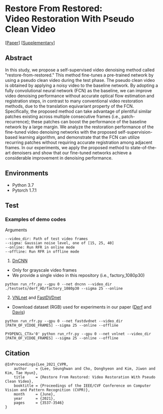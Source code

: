
# Restore From Restored:<br>Video Restoration With Pseudo Clean Video
[[Paper](https://openaccess.thecvf.com/content/CVPR2021/html/Lee_Restore_From_Restored_Video_Restoration_With_Pseudo_Clean_Video_CVPR_2021_paper.html)]
[[Supplementary](https://drive.google.com/file/d/1kzXqnRBVtzfQuKlvpL1CkL0pLxAlQSYM/view?usp=sharing)]


## Abstract
In this study, we propose a self-supervised video denoising method called "restore-from-restored." This method fine-tunes a pre-trained network by using a pseudo clean video during the test phase. The pseudo clean video is obtained by applying a noisy video to the baseline network. By adopting a fully convolutional neural network (FCN) as the baseline, we can improve video denoising performance without accurate optical flow estimation and registration steps, in contrast to many conventional video restoration methods, due to the translation equivariant property of the FCN. Specifically, the proposed method can take advantage of plentiful similar patches existing across multiple consecutive frames (i.e., patch-recurrence); these patches can boost the performance of the baseline network by a large margin. We analyze the restoration performance of the fine-tuned video denoising networks with the proposed self-supervision-based learning algorithm, and demonstrate that the FCN can utilize recurring patches without requiring accurate registration among adjacent frames. In our experiments, we apply the proposed method to state-of-the-art denoisers and show that our fine-tuned networks achieve a considerable improvement in denoising performance.


## Environments
- Python 3.7
- Pytorch 1.7.1



## Test


### Examples of demo codes

Arguments
```
--video_dir: Path of test video frames
--sigma: Gaussian noise level, one of [15, 25, 40]
--online: Run RFR in online mode
--offline: Run RFR in offline mode
```

1. [DnCNN](https://github.com/SaoYan/DnCNN-PyTorch)
- Only for grayscale video frames
- We provide a single video in this repository (i.e., factory_1080p30)
```
python run_rfr.py --gpu 0 --net dncnn --video_dir ./testsets/derf_HD/factory_1080p30 --sigma 25 --online
```

2. [VNLnet](https://github.com/axeldavy/vnlnet) and [FastDVDnet](https://github.com/m-tassano/fastdvdnet)
- Download dataset (RGB) used for experiments in our paper ([Derf](https://drive.google.com/file/d/1dGOYfE9vZDPV4vJyenN0zHSEKUJm3xq8/view?usp=sharing) and [Davis](https://drive.google.com/file/d/16gIpZ5JX1GVaYpQGkt9GwXurvrWXVuFf/view?usp=sharing))

```
python run_rfr.py --gpu 0 --net fastdvdnet --video_dir [PATH_OF_VIDOE_FRAMES] --sigma 25 --online --offline

PYOPENCL_CTX='0' python run_rfr.py --gpu 0 --net vnlnet --video_dir [PATH_OF_VIDOE_FRAMES] --sigma 25 --online --offline
```



## Citation
```
@InProceedings{Lee_2021_CVPR,
    author    = {Lee, Seunghwan and Cho, Donghyeon and Kim, Jiwon and Kim, Tae Hyun},
    title     = {Restore From Restored: Video Restoration With Pseudo Clean Video},
    booktitle = {Proceedings of the IEEE/CVF Conference on Computer Vision and Pattern Recognition (CVPR)},
    month     = {June},
    year      = {2021},
    pages     = {3537-3546}
}
```
